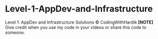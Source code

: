 # Level-1-AppDev-and-Infrastructure
Level 1: AppDev and Infrastructure Solutions 
©️ CodingWithHardik
**[NOTE]** Give credit when you use my code in your videos or share this code to someone.
